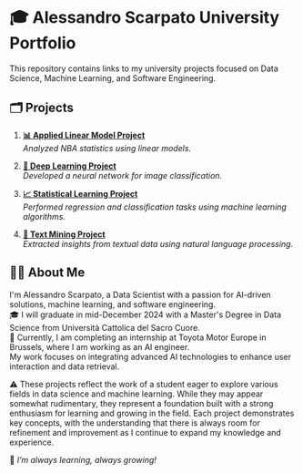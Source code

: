 # 🎓 Alessandro Scarpato University Portfolio

This repository contains links to my university projects focused on Data Science, Machine Learning, and Software Engineering.

## 🗂️ Projects

1. **[📊 Applied Linear Model Project](https://github.com/alesc00/applied-linear-model-project.git)**  
   *Analyzed NBA statistics using linear models.*

2. **[🤖 Deep Learning Project](https://github.com/alesc00/deep-learning-traffic-sign-recognition.git)**  
   *Developed a neural network for image classification.*

3. **[📈 Statistical Learning Project](https://github.com/alesc00/statistical-learning-project.git)**  
   *Performed regression and classification tasks using machine learning algorithms.*

4. **[📝 Text Mining Project](https://github.com/alesc00/Twitter-Sentiment-Analysis-Project.git)**  
   *Extracted insights from textual data using natural language processing.*

## 👨‍💻 About Me

I'm Alessandro Scarpato, a Data Scientist with a passion for AI-driven solutions, machine learning, and software engineering.  
🎓 I will graduate in mid-December 2024 with a Master's Degree in Data Science from Università Cattolica del Sacro Cuore.  
💼 Currently, I am completing an internship at Toyota Motor Europe in Brussels, where I am working as an AI engineer.  
My work focuses on integrating advanced AI technologies to enhance user interaction and data retrieval.

⚠️ These projects reflect the work of a student eager to explore various fields in data science and machine learning. While they may appear somewhat rudimentary, they represent a foundation built with a strong enthusiasm for learning and growing in the field. Each project demonstrates key concepts, with the understanding that there is always room for refinement and improvement as I continue to expand my knowledge and experience.

🌱 *I’m always learning, always growing!*

